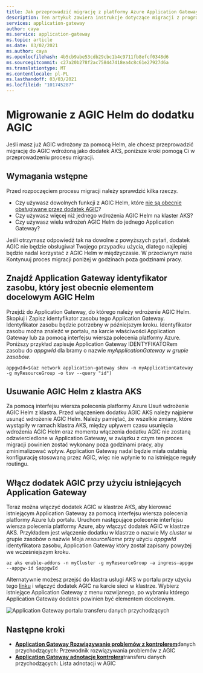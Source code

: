```yaml
---
title: Jak przeprowadzić migrację z platformy Azure Application Gateway kontroler transferu danych przychodzących Helm do AGIC
description: Ten artykuł zawiera instrukcje dotyczące migracji z programu AGIC wdrożonego za pośrednictwem Helm do AGIC wdrożonego jako dodatek AKS
services: application-gateway
author: caya
ms.service: application-gateway
ms.topic: article
ms.date: 03/02/2021
ms.author: caya
ms.openlocfilehash: 4b5cb9abe53cdb29cbc1b4c9711fb8efcf0348d6
ms.sourcegitcommit: c27a20b278f2ac758447418ea4c8c61e27927d6a
ms.translationtype: MT
ms.contentlocale: pl-PL
ms.lasthandoff: 03/03/2021
ms.locfileid: "101745287"
---
```

# <a name="migrate-from-agic-helm-to-agic-add-on"></a>Migrowanie z AGIC Helm do dodatku AGIC 

Jeśli masz już AGIC wdrożony za pomocą Helm, ale chcesz przeprowadzić migrację do AGIC wdrożoną jako dodatek AKS, poniższe kroki pomogą Ci w przeprowadzeniu procesu migracji. 

## <a name="prerequisites"></a>Wymagania wstępne 
Przed rozpoczęciem procesu migracji należy sprawdzić kilka rzeczy. 
  - Czy używasz dowolnych funkcji z AGIC Helm, które [nie są obecnie obsługiwane przez dodatek AGIC](ingress-controller-overview.md#difference-between-helm-deployment-and-aks-add-on)?
  - Czy używasz więcej niż jednego wdrożenia AGIC Helm na klaster AKS? 
  - Czy używasz wielu wdrożeń AGIC Helm do jednego Application Gateway? 

Jeśli otrzymasz odpowiedź tak na dowolne z powyższych pytań, dodatek AGIC nie będzie obsługiwał Twojego przypadku użycia, dlatego najlepiej będzie nadal korzystać z AGIC Helm w międzyczasie. W przeciwnym razie Kontynuuj proces migracji poniżej w godzinach poza godzinami pracy. 

## <a name="find-the-application-gateway-resource-id-that-agic-helm-is-currently-targeting"></a>Znajdź Application Gateway identyfikator zasobu, który jest obecnie elementem docelowym AGIC Helm 
Przejdź do Application Gateway, do którego należy wdrożenie AGIC Helm. Skopiuj i Zapisz identyfikator zasobu tego Application Gateway. Identyfikator zasobu będzie potrzebny w późniejszym kroku. Identyfikator zasobu można znaleźć w portalu, na karcie właściwości Application Gateway lub za pomocą interfejsu wiersza polecenia platformy Azure. Poniższy przykład zapisuje Application Gateway IDENTYFIKATORem zasobu do *appgwId* dla bramy o nazwie *myApplicationGateway* *w grupie zasobów*.

```azurecli-interactive
appgwId=$(az network application-gateway show -n myApplicationGateway -g myResourceGroup -o tsv --query "id") 
```

## <a name="delete-agic-helm-from-your-aks-cluster"></a>Usuwanie AGIC Helm z klastra AKS
Za pomocą interfejsu wiersza polecenia platformy Azure Usuń wdrożenie AGIC Helm z klastra. Przed włączeniem dodatku AGIC AKS należy najpierw usunąć wdrożenie AGIC Helm. Należy pamiętać, że wszelkie zmiany, które wystąpiły w ramach klastra AKS, między upływem czasu usunięcia wdrożenia AGIC Helm oraz momentu włączenia dodatku AGIC nie zostaną odzwierciedlone w Application Gateway, w związku z czym ten proces migracji powinien zostać wykonany poza godzinami pracy, aby zminimalizować wpływ. Application Gateway nadal będzie miała ostatnią konfigurację stosowaną przez AGIC, więc nie wpłynie to na istniejące reguły routingu. 

## <a name="enable-agic-add-on-using-your-existing-application-gateway"></a>Włącz dodatek AGIC przy użyciu istniejących Application Gateway 
Teraz można włączyć dodatek AGIC w klastrze AKS, aby kierować istniejącym Application Gateway za pomocą interfejsu wiersza polecenia platformy Azure lub portalu. Uruchom następujące polecenie interfejsu wiersza polecenia platformy Azure, aby włączyć dodatek AGIC w klastrze AKS. Przykładem jest włączenie dodatku w klastrze o nazwie My *cluster* w grupie zasobów o nazwie Moja *resourceName* przy użyciu *appgwId* identyfikatora zasobu, Application Gateway który został zapisany powyżej we wcześniejszym kroku. 


```azurecli-interactive
az aks enable-addons -n myCluster -g myResourceGroup -a ingress-appgw --appgw-id $appgwId
```

Alternatywnie możesz przejść do klastra usługi AKS w portalu przy użyciu tego [linku](https://portal.azure.com/?feature.aksagic=true) i włączyć dodatek AGIC na karcie sieci w klastrze. Wybierz istniejące Application Gateway z menu rozwijanego, po wybraniu którego Application Gateway dodatek powinien być elementem docelowym. 

![Application Gateway portalu transferu danych przychodzących](./media/tutorial-ingress-controller-add-on-existing/portal_ingress_controller_addon.png)

## <a name="next-steps"></a>Następne kroki
- [**Application Gateway Rozwiązywanie problemów z kontrolerem**](ingress-controller-troubleshoot.md)danych przychodzących: Przewodnik rozwiązywania problemów z AGIC 
- [**Application Gateway adnotacje kontrolera**](ingress-controller-annotations.md)transferu danych przychodzących: Lista adnotacji w AGIC 